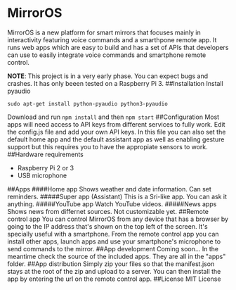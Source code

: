 # MirrorOS
MirrorOS is a new platform for smart mirrors that focuses mainly in interactivity featuring voice commands and a smarthpone remote app. It runs web apps which are easy to build and has a set of APIs that developers can use to easily integrate voice commands and smartphone remote control.

**NOTE**: This project is in a very early phase. You can expect bugs and crashes. It has only beeen tested on a Raspberry Pi 3.
##Installation
Install pyaudio

```sudo apt-get install python-pyaudio python3-pyaudio```

Download and run 
```npm install```
and then
```npm start```
##Configuration
Most apps will need access to API keys from different services to fully work. Edit the config.js file and add your own API keys.
In this file you can also set the default home app and the default assistant app as well as enabling gesture support but this requires you to have the appropiate sensors to work.
##Hardware requirements
- Raspberry Pi 2 or 3
- USB microphone

##Apps
####Home app
Shows weather and date information. Can set reminders.
#####Super app (Assistant)
This is a Sri-like app. You can ask it anything.
#####YouTube app
Watch YouTube videos.
#####News apps
Shows news from differnet sources. Not customizable yet.
##Remote control app
You can control MirrorOS from any device that has a browser by going to the IP address that's shown on the top left of the screen. It's specially useful with a smartphone.
From the remote control app you can install other apps, launch apps and use your smartphone's microphone to send commands to the mirror.
##App development
Coming soon... In the meantime check the source of the included apps. They are all in the "apps" folder.
##App distribution
Simply zip your files so that the manifest.json stays at the root of the zip and upload to a server. You can then install the app by entering the url on the remote control app.
##License
MIT License
